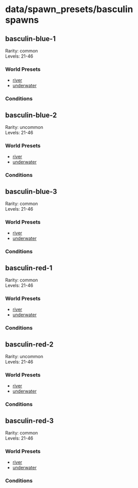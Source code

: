 # data/spawn_presets/basculin spawns  
  
## basculin-blue-1  
Rarity: common  
Levels: 21-46  
  
### World Presets  
* [river](/data/world_presets/river.md)  
* [underwater](/data/world_presets/underwater.md)  
  
### Conditions  
  
## basculin-blue-2  
Rarity: uncommon  
Levels: 21-46  
  
### World Presets  
* [river](/data/world_presets/river.md)  
* [underwater](/data/world_presets/underwater.md)  
  
### Conditions  
  
## basculin-blue-3  
Rarity: common  
Levels: 21-46  
  
### World Presets  
* [river](/data/world_presets/river.md)  
* [underwater](/data/world_presets/underwater.md)  
  
### Conditions  
  
## basculin-red-1  
Rarity: common  
Levels: 21-46  
  
### World Presets  
* [river](/data/world_presets/river.md)  
* [underwater](/data/world_presets/underwater.md)  
  
### Conditions  
  
## basculin-red-2  
Rarity: uncommon  
Levels: 21-46  
  
### World Presets  
* [river](/data/world_presets/river.md)  
* [underwater](/data/world_presets/underwater.md)  
  
### Conditions  
  
## basculin-red-3  
Rarity: common  
Levels: 21-46  
  
### World Presets  
* [river](/data/world_presets/river.md)  
* [underwater](/data/world_presets/underwater.md)  
  
### Conditions  
